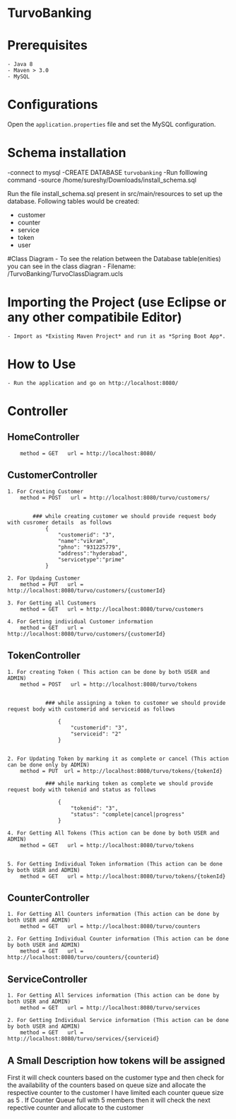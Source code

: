 # Turvo​Banking

# Prerequisites

	- Java 8
	- Maven > 3.0
	- MySQL

# Configurations

Open the `application.properties` file and set the MySQL configuration.

# Schema installation

-connect to mysql
-CREATE DATABASE `turvobanking` 
-Run folllowing command
-source /home/sureshy/Downloads/install_schema.sql

Run the file install_schema.sql present in src/main/resources to set up the database. Following tables would be created:

- customer
- counter
- service
- token
- user

#Class Diagram
	- To see the relation between the Database table(enities) you can see in the class diagran
	- Filename: /TurvoBanking/TurvoClassDiagram.ucls 
# Importing  the Project (use Eclipse or any other compatibile Editor)

	- Import as *Existing Maven Project* and run it as *Spring Boot App*.


# How to Use

	- Run the application and go on http://localhost:8080/

# Controller

## HomeController
    	method = GET   url = http://localhost:8080/ 

## CustomerController

	1. For Creating Customer
		method = POST   url = http://localhost:8080/turvo/customers/


			### while creating customer we should provide request body with cusromer details  as follows
				{
					"customerid": "3",
					"name":"vikram",
					"phno": "931225779",
					"address":"hyderabad",
					"servicetype":"prime"
				}

	2. For Updaing Customer	
		method = PUT   url = http://localhost:8080/turvo/customers/{customerId}

	3. For Getting all Customers	
		method = GET   url = http://localhost:8080/turvo/customers 

	4. For Getting individual Customer information
		method = GET   url = http://localhost:8080/turvo/customers/{customerId}


## TokenController

	1. For creating Token ( This action can be done by both USER and ADMIN)
		method = POST   url = http://localhost:8080/turvo/tokens 


				### while assigning a token to customer we should provide request body with customerid and serviceid as follows

					{
						"customerid": "3",
						"serviceid": "2"
					}

	
	2. For Updating Token by marking it as complete or cancel (This action can be done only by ADMIN)
		method = PUT  url = http://localhost:8080/turvo/tokens/{tokenId}

				### while marking token as complete we should provide request body with tokenid and status as follows

					{
						"tokenid": "3",
						"status": "complete|cancel|progress"
					}
	
	4. For Getting All Tokens (This action can be done by both USER and ADMIN)
		method = GET   url = http://localhost:8080/turvo/tokens 
	
	
	5. For Getting Individual Token information (This action can be done by both USER and ADMIN)
		method = GET   url = http://localhost:8080/turvo/tokens/{tokenId} 

	 
## CounterController
	 
	1. For Getting All Counters information (This action can be done by both USER and ADMIN)
		method = GET   url = http://localhost:8080/turvo/counters 

	2. For Getting Individual Counter information (This action can be done by both USER and ADMIN)
		method = GET   url = http://localhost:8080/turvo/counters/{counterid}
		
## ServiceController
	 
	1. For Getting All Services information (This action can be done by both USER and ADMIN)
		method = GET   url = http://localhost:8080/turvo/services 

	2. For Getting Individual Service information (This action can be done by both USER and ADMIN)
		method = GET   url = http://localhost:8080/turvo/services/{serviceid}
		

## A Small Description how tokens will be assigned

First it will check counters based on the customer type and then check for the availability of the counters based on queue size and allocate the respective counter to the customer
I have limited each counter queue size as 5 . If Counter Queue full with 5 members then it will check the next repective counter and allocate to the customer

